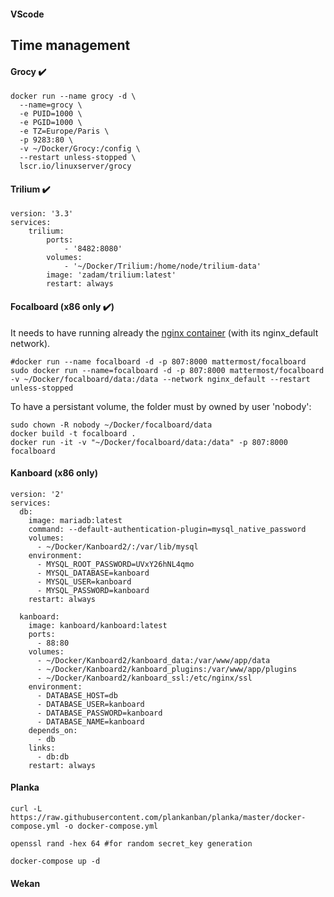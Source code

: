 #### VScode

## Time management

#### Grocy :heavy_check_mark:

```
docker run --name grocy -d \
  --name=grocy \
  -e PUID=1000 \
  -e PGID=1000 \
  -e TZ=Europe/Paris \
  -p 9283:80 \
  -v ~/Docker/Grocy:/config \
  --restart unless-stopped \
  lscr.io/linuxserver/grocy
```

#### Trilium :heavy_check_mark:

```
version: '3.3'
services:
    trilium:
        ports:
            - '8482:8080'
        volumes:
            - '~/Docker/Trilium:/home/node/trilium-data'
        image: 'zadam/trilium:latest'
        restart: always
```

#### Focalboard (x86 only :heavy_check_mark:)

It needs to have running already the [nginx container](https://github.com/JAlcocerT/Docker/blob/main/Security/nginx_docker_compose.yaml) (with its nginx_default network).
```
#docker run --name focalboard -d -p 807:8000 mattermost/focalboard
sudo docker run --name=focalboard -d -p 807:8000 mattermost/focalboard  -v ~/Docker/focalboard/data:/data --network nginx_default --restart unless-stopped
```

To have a persistant volume, the folder must by owned by user 'nobody':

```
sudo chown -R nobody ~/Docker/focalboard/data
docker build -t focalboard .
docker run -it -v "~/Docker/focalboard/data:/data" -p 807:8000 focalboard
```

#### Kanboard (x86 only)

```
version: '2'
services:
  db:
    image: mariadb:latest
    command: --default-authentication-plugin=mysql_native_password
    volumes:
      - ~/Docker/Kanboard2/:/var/lib/mysql
    environment:
      - MYSQL_ROOT_PASSWORD=UVxY26hNL4qmo
      - MYSQL_DATABASE=kanboard
      - MYSQL_USER=kanboard
      - MYSQL_PASSWORD=kanboard
    restart: always
      
  kanboard:
    image: kanboard/kanboard:latest
    ports:
      - 88:80
    volumes:
      - ~/Docker/Kanboard2/kanboard_data:/var/www/app/data
      - ~/Docker/Kanboard2/kanboard_plugins:/var/www/app/plugins
      - ~/Docker/Kanboard2/kanboard_ssl:/etc/nginx/ssl
    environment:
      - DATABASE_HOST=db
      - DATABASE_USER=kanboard
      - DATABASE_PASSWORD=kanboard
      - DATABASE_NAME=kanboard
    depends_on:
      - db
    links:
      - db:db
    restart: always
```
    

#### Planka 

```
curl -L https://raw.githubusercontent.com/plankanban/planka/master/docker-compose.yml -o docker-compose.yml

openssl rand -hex 64 #for random secret_key generation

docker-compose up -d
```

#### Wekan

```


```

